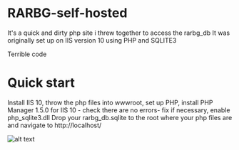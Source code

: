# RARBG-self-hosted
It's a quick and dirty php site i threw together to access the rarbg_db
It was originally set up on IIS version 10 using PHP and SQLITE3

Terrible code

#  Quick start

Install IIS 10, throw the php files into wwwroot, set up PHP, install PHP Manager 1.5.0 for IIS 10 - check there are no errors- fix if necessary, enable php_sqlite3.dll
Drop your rarbg_db.sqlite to the root where your php files are and navigate to http://localhost/

![alt text](https://i.imgur.com/1SIjj2m.png)
